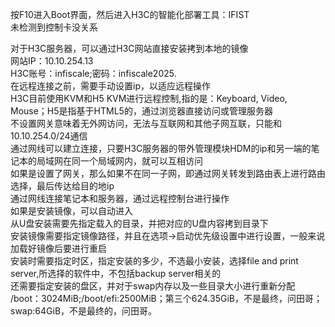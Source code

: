 按F10进入Boot界面，然后进入H3C的智能化部署工具：IFIST<br>
未检测到控制卡没关系<br>

对于H3C服务器，可以通过H3C网站直接安装拷到本地的镜像<br>
网站IP：10.10.254.13<br>
H3C账号：infiscale;密码：infiscale2025.<br>
在远程连接之前，需要手动设置ip，以适应远程操作<br>
H3C目前使用KVM和H5 KVM进行远程控制,指的是：Keyboard, Video, Mouse；H5是指基于HTML5的，通过浏览器直接访问或管理服务器<br>
不设置网关意味着无外网访问，无法与互联网和其他子网互联，只能和10.10.254.0/24通信<br>
通过网线可以建立连接，只要H3C服务器的带外管理模块HDM的ip和另一端的笔记本的局域网在同一个局域网内，就可以互相访问<br>
如果是设置了网关，那么如果不在同一子网，即通过网关转发到路由表上进行路由选择，最后传达给目的地ip<br>
通过网线连接笔记本和服务器，通过远程控制台进行操作<br>
如果是安装镜像，可以自动进入<br>
从U盘安装需要先指定载入的目录，并把对应的U盘内容拷到目录下<br>
安装镜像需要指定镜像路径，并且在选项->启动优先级设置中进行设置，一般来说加载好镜像后要进行重启<br>
安装时需要指定时区，指定安装的多少，不选最小安装，选择file and print server,所选择的软件中，不包括backup server相关的<br>
还需要指定安装的盘区，并对于swap内存以及一些目录大小进行重新分配<br>
/boot：3024MiB;/boot/efi:2500MiB；第三个624.35GiB，不是最终，问田哥；swap:64GiB，不是最终的，问田哥。<br>

